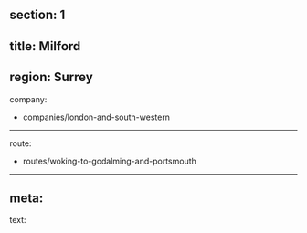 section: 1
----
title: Milford
----
region: Surrey
----
company:
- companies/london-and-south-western
----
route:
- routes/woking-to-godalming-and-portsmouth
----
meta:
----
text: